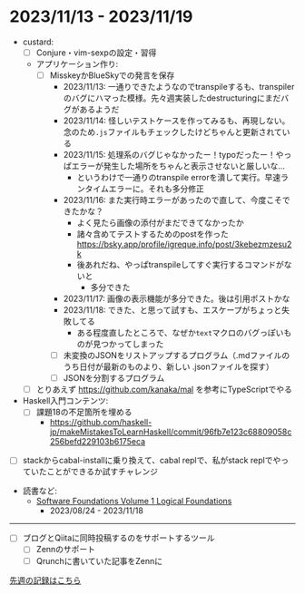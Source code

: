# 2023/11/13 - 2023/11/19

- custard:
    - [ ] Conjure・vim-sexpの設定・習得
    - アプリケーション作り:
        - [ ] MisskeyかBlueSkyでの発言を保存
            - 2023/11/13: 一通りできたようなのでtranspileするも、transpilerのバグにハマった模様。先々週実装したdestructuringにまだバグがあるようだ
            - 2023/11/14: 怪しいテストケースを作ってみるも、再現しない。念のため`.js`ファイルもチェックしたけどちゃんと更新されている
            - 2023/11/15: 処理系のバグじゃなかったー！typoだったー！やっぱエラーが発生した場所をちゃんと表示させないと厳しいな...
                - というわけで一通りのtranspile errorを潰して実行。早速ランタイムエラーに。それも多分修正
            - 2023/11/16: また実行時エラーがあったので直して、今度こそできたかな？
                - よく見たら画像の添付がまだできてなかったか
                - 諸々含めてテストするためのpostを作った <https://bsky.app/profile/igreque.info/post/3kebezmzesu2k>
                - 後あれだね、やっぱtranspileしてすぐ実行するコマンドがないと
                    - 多分できた
            - 2023/11/17: 画像の表示機能が多分できた。後は引用ポストかな
            - 2023/11/18: できた、と思って試すも、エスケープがちょっと失敗してる
                - ある程度直したところで、なぜか`text`マクロのバグっぽいものが見つかってしまった
            - [ ] 未変換のJSONをリストアップするプログラム（.mdファイルのうち日付が最新のものより、新しい .jsonファイルを探す）
            - [ ] JSONを分割するプログラム
    - [ ] とりあえず <https://github.com/kanaka/mal> を参考にTypeScriptでやる
- Haskell入門コンテンツ:
    - [ ] 課題18の不足箇所を埋める
        - <https://github.com/haskell-jp/makeMistakesToLearnHaskell/commit/96fb7e123c68809058c256befd229103b6175eca>
- [ ] stackからcabal-installに乗り換えて、cabal replで、私がstack replでやっていたことができるか試すチャレンジ
- 読書など:
    - [Software Foundations Volume 1 Logical Foundations](https://softwarefoundations.cis.upenn.edu/lf-current/index.html)
        - 2023/08/24 - 2023/11/18

------

- [ ] ブログとQiitaに同時投稿するのをサポートするツール
    - [ ] Zennのサポート
    - [ ] Qrunchに書いていた記事をZennに

[先週の記録はこちら](https://github.com/igrep/daily-commits/blob/13a44d41e91f6abf1dfdc0f03e79020e26d5b829/yesterday.md)
